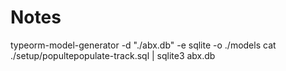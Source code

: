 # Notes

typeorm-model-generator -d "./abx.db" -e sqlite -o ./models
cat ./setup/popultepopulate-track.sql | sqlite3 abx.db
